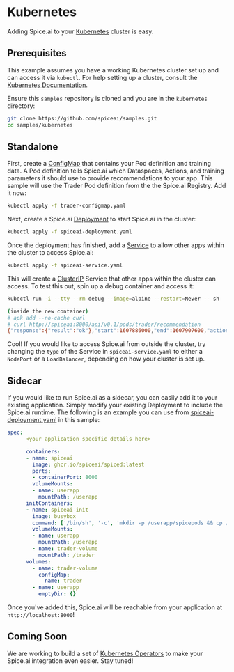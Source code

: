 # Kubernetes

Adding Spice.ai to your [Kubernetes](https://kubernetes.io/) cluster is easy.

## Prerequisites

This example assumes you have a working Kubernetes cluster set up and can access it via `kubectl`. For help setting up a cluster, consult the [Kubernetes Documentation](https://kubernetes.io/docs/setup/).

Ensure this `samples` repository is cloned and you are in the `kubernetes` directory:

```bash
git clone https://github.com/spiceai/samples.git
cd samples/kubernetes
```

## Standalone

First, create a [ConfigMap](https://kubernetes.io/docs/concepts/configuration/configmap/) that contains your Pod definition and training data. A Pod definition tells Spice.ai which Dataspaces, Actions, and training parameters it should use to provide recommendations to your app. This sample will use the Trader Pod definition from the the Spice.ai Registry. Add it now:

```bash
kubectl apply -f trader-configmap.yaml
```

Next, create a Spice.ai [Deployment](https://kubernetes.io/docs/concepts/workloads/controllers/deployment/) to start Spice.ai in the cluster:

```bash
kubectl apply -f spiceai-deployment.yaml
```

Once the deployment has finished, add a [Service](https://kubernetes.io/docs/concepts/services-networking/service/) to allow other apps within the cluster to access Spice.ai:

```bash
kubectl apply -f spiceai-service.yaml
```

This will create a [ClusterIP](https://kubernetes.io/docs/concepts/services-networking/service/#publishing-services-service-types) Service that other apps within the cluster can access. To test this out, spin up a debug container and access it:

```bash
kubectl run -i --tty --rm debug --image=alpine --restart=Never -- sh

(inside the new container)
# apk add --no-cache curl
# curl http://spiceai:8000/api/v0.1/pods/trader/recommendation
{"response":{"result":"ok"},"start":1607886000,"end":1607907600,"action":"sell","tag":"latest"}
```

Cool! If you would like to access Spice.ai from outside the cluster, try changing the `type` of the Service in `spiceai-service.yaml` to either a `NodePort` or a `LoadBalancer`, depending on how your cluster is set up.

## Sidecar

If you would like to run Spice.ai as a sidecar, you can easily add it to your existing application. Simply modify your existing Deployment to include the Spice.ai runtime. The following is an example you can use from [spiceai-deployment.yaml](spiceai-deployment.yaml) in this sample:

```yaml
spec:
      <your application specific details here>

      containers:
      - name: spiceai
        image: ghcr.io/spiceai/spiced:latest
        ports:
        - containerPort: 8000
        volumeMounts:
        - name: userapp
          mountPath: /userapp
      initContainers:
      - name: spiceai-init
        image: busybox
        command: ['/bin/sh', '-c', 'mkdir -p /userapp/spicepods && cp /trader/trader.yaml /userapp/spicepods/trader.yaml && cp /trader/btcusd.csv /userapp/btcusd.csv']
        volumeMounts:
        - name: userapp
          mountPath: /userapp
        - name: trader-volume
          mountPath: /trader
      volumes:
        - name: trader-volume
          configMap:
            name: trader
        - name: userapp
          emptyDir: {}

```

Once you've added this, Spice.ai will be reachable from your application at `http://localhost:8000`!

## Coming Soon

We are working to build a set of [Kubernetes Operators](https://kubernetes.io/docs/concepts/extend-kubernetes/operator/) to make your Spice.ai integration even easier. Stay tuned!